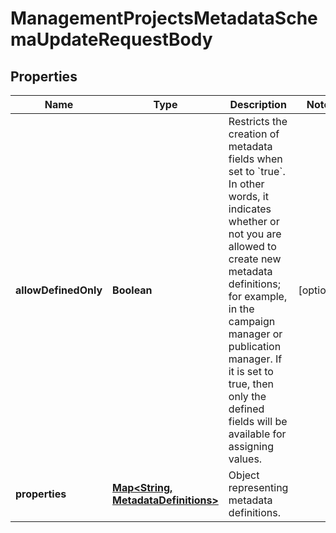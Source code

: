 

# ManagementProjectsMetadataSchemaUpdateRequestBody



## Properties

| Name | Type | Description | Notes |
|------------ | ------------- | ------------- | -------------|
|**allowDefinedOnly** | **Boolean** | Restricts the creation of metadata fields when set to &#x60;true&#x60;. In other words, it indicates whether or not you are allowed to create new metadata definitions; for example, in the campaign manager or publication manager. If it is set to true, then only the defined fields will be available for assigning values.  |  [optional] |
|**properties** | [**Map&lt;String, MetadataDefinitions&gt;**](MetadataDefinitions.md) | Object representing metadata definitions. |  |



